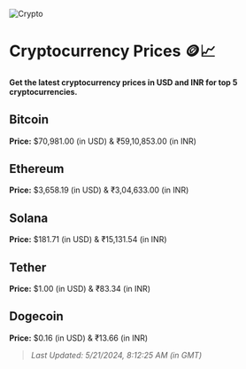 
![Crypto](https://www.techguide.com.au/wp-content/uploads/2020/11/crypto3.jpeg)

# Cryptocurrency Prices 🪙📈

#### Get the latest cryptocurrency prices in USD and INR for top 5 cryptocurrencies.

## Bitcoin

**Price:** $70,981.00 (in USD) & ₹59,10,853.00 (in INR)

## Ethereum

**Price:** $3,658.19 (in USD) & ₹3,04,633.00 (in INR)

## Solana

**Price:** $181.71 (in USD) & ₹15,131.54 (in INR)

## Tether

**Price:** $1.00 (in USD) & ₹83.34 (in INR)

## Dogecoin

**Price:** $0.16 (in USD) & ₹13.66 (in INR)

> _Last Updated: 5/21/2024, 8:12:25 AM (in GMT)_
